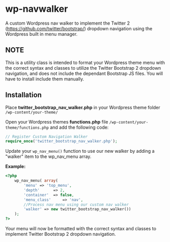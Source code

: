 wp-navwalker
======================

A custom Wordpress nav walker to implement the Twitter  2 (https://github.com/twitter/bootstrap/) dropdown navigation using the Wordpress built in menu manager.

NOTE
----
This is a utility class is intended to format your Wordpress theme menu with the correct syntax and classes to utilize the Twitter Bootstrap 2 dropdown navigation, and does not include the dependant Bootstrap JS files. You will have to install include them manually. 

Installation
------------
Place **twitter_bootstrap_nav_walker.php** in your Wordpress theme folder `/wp-content/your-theme/`

Open your Wordpress themes **functions.php** file  `/wp-content/your-theme/functions.php` and add the following code:

```php
// Register Custom Navigation Walker
require_once('twitter_bootstrap_nav_walker.php');
```

Update your `wp_nav_menu()` function to use our new walker by adding a "walker" item to the wp_nav_menu array.

**Example:**
```php
<?php 
	wp_nav_menu( array(
		'menu' => 'top_menu',
		'depth'		 => 2,
		'container'	 => false,
		'menu_class'	 => 'nav',
		//Process nav menu using our custom nav walker
		'walker' => new twitter_bootstrap_nav_walker())
	);
?>
```

Your menu will now be formatted with the correct syntax and classes to implement Twitter Bootstrap 2 dropdown navigation.